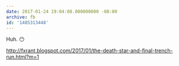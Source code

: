 ```yaml
---
date: 2017-01-24 19:04:08.000000000 -08:00
archive: fb
id: '1485313448'
---
```


Huh. 😶

http://fxrant.blogspot.com/2017/01/the-death-star-and-final-trench-run.html?m=1
